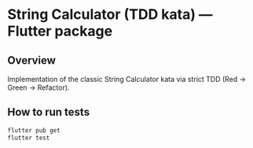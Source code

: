 # String Calculator (TDD kata) — Flutter package

## Overview
Implementation of the classic String Calculator kata via strict TDD (Red → Green → Refactor).

## How to run tests
```bash
flutter pub get
flutter test
